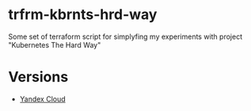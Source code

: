 # trfrm-kbrnts-hrd-way

Some set of terraform script for simplyfing my experiments with project "Kubernetes The Hard Way"

# Versions

* [Yandex Cloud](yandex-cloud/README.md)